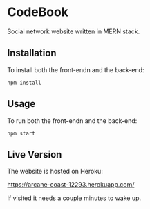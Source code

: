 # CodeBook

Social network website written in MERN stack.

## Installation
To install both the front-endn and the back-end:

```npm
npm install
```

## Usage
To run both the front-endn and the back-end:
```
npm start
```

## Live Version
The website is hosted on Heroku:

https://arcane-coast-12293.herokuapp.com/

If visited it needs a couple minutes to wake up.
